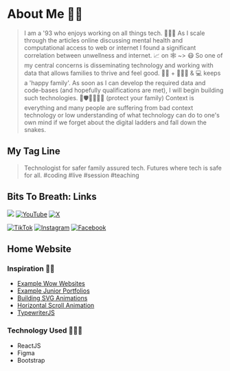 # About Me 💪🏾

> I am a '93 who enjoys working on all things tech. 👨🏾‍🔧
> As I scale through the articles online discussing mental health and computational access to web or internet I found a significant correlation between unwellness and internet. 📈 on 🕸️ ~> 😷
> So one of my central concerns is disseminating technology and working with data that allows families to thrive and feel good. 🤰🏾 + 👨🏾‍🍼 & 💻 keeps a 'happy family'.
> As soon as I can develop the required data and code-bases (and hopefully qualifications are met), I will begin building such technologies. 🤺🛡️🧑‍🧑‍🧒‍🧒 (protect your family)
> Context is everything and many people are suffering from bad context technology or low understanding of what technology can do to one's own mind if we forget about the digital ladders and fall down the snakes.

## My Tag Line

> Technologist for safer family assured tech. Futures where tech is safe for all.
> #coding #live #session #teaching

## Bits To Breath: Links

[![](https://img.shields.io/badge/linkedin-%230077B5.svg?style=for-the-badge&logo=linkedin&logoColor=white)](https://www.linkedin.com/in/bitstobreath/)
[![YouTube](https://img.shields.io/badge/YouTube-%23FF0000.svg?style=for-the-badge&logo=YouTube&logoColor=white)](https://youtube.com/@bitstobreath/)
[![X](https://img.shields.io/badge/X-%23000000.svg?style=for-the-badge&logo=X&logoColor=white)](https://x.com/bitstobreath)

[![TikTok](https://img.shields.io/badge/TikTok-%23000000.svg?style=for-the-badge&logo=TikTok&logoColor=white)](https://www.tiktok.com/@bitstobreath)
[![Instagram](https://img.shields.io/badge/Instagram-%23E4405F.svg?style=for-the-badge&logo=Instagram&logoColor=white)](https://www.instagram.com/bitstobreath/)
[![Facebook](https://img.shields.io/badge/Facebook-%231877F2.svg?style=for-the-badge&logo=Facebook&logoColor=white)](https://www.facebook.com/bits.2.breath/)

## Home Website

### Inspiration 👍🏾

 * [Example Wow Websites](https://www.youtube.com/watch?v=S7V0-QvYbdo)
 * [Example Junior Portfolios](https://www.youtube.com/watch?v=q0bca-LnDhY)
 * [Building SVG Animations](https://www.youtube.com/watch?v=gWai7fYp9PY)
 * [Horizontal Scroll Animation](https://medium.com/dailyjs/horizontal-scroll-animation-fc39ae43cbe5)
 * [TypewriterJS](https://github.com/tameemsafi/typewriterjs#readme)

### Technology Used 👨🏾‍💻

 * ReactJS
 * Figma
 * Bootstrap
